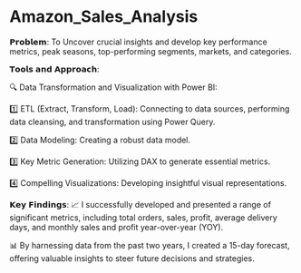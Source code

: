 # Amazon_Sales_Analysis
𝗣𝗿𝗼𝗯𝗹𝗲𝗺: To Uncover crucial insights and develop key performance metrics, peak seasons, top-performing segments, markets, and categories.

𝗧𝗼𝗼𝗹𝘀 𝗮𝗻𝗱 𝗔𝗽𝗽𝗿𝗼𝗮𝗰𝗵:

🔍 Data Transformation and Visualization with Power BI:

1️⃣ ETL (Extract, Transform, Load): Connecting to data sources, performing data cleansing, and transformation using Power Query.

2️⃣ Data Modeling: Creating a robust data model.

3️⃣ Key Metric Generation: Utilizing DAX to generate essential metrics.

4️⃣ Compelling Visualizations: Developing insightful visual representations.

𝗞𝗲𝘆 𝗙𝗶𝗻𝗱𝗶𝗻𝗴𝘀: 📈 I successfully developed and presented a range of significant metrics, including total orders, sales, profit, average delivery days, and monthly sales and profit year-over-year (YOY).

📊 By harnessing data from the past two years, I created a 15-day forecast, offering valuable insights to steer future decisions and strategies. 
